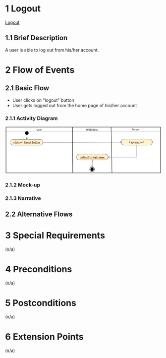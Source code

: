 # 1 Logout
[Logout](https://github.com/2002chris/UNDECIDED_DOCS/blob/master/docs/SRS/SRS.md#314-logout)

## 1.1 Brief Description
A user is able to log out from his/her account.
# 2 Flow of Events
## 2.1 Basic Flow

- User clicks on "logout" button
- User gets logged out from the home page of his/her account
    
### 2.1.1 Activity Diagram
![Organization Application Activity Diagram](logout-AD.png)

### 2.1.2 Mock-up

### 2.1.3 Narrative

## 2.2 Alternative Flows

# 3 Special Requirements
(n/a)

# 4 Preconditions
(n/a)

# 5 Postconditions
(n/a)

# 6 Extension Points
(n/a)
